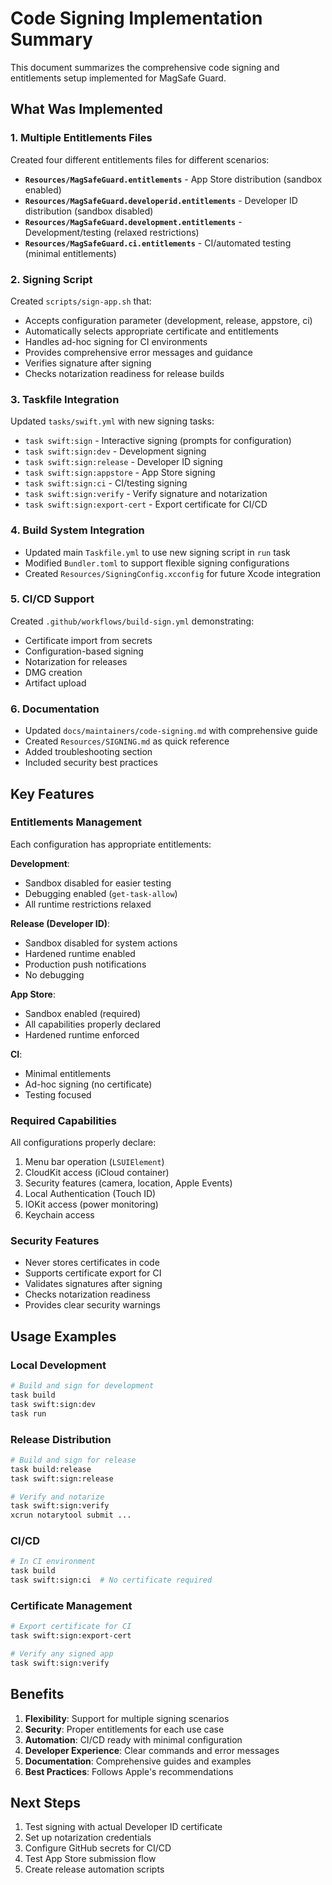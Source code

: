 # Code Signing Implementation Summary

This document summarizes the comprehensive code signing and entitlements setup implemented for MagSafe Guard.

## What Was Implemented

### 1. Multiple Entitlements Files

Created four different entitlements files for different scenarios:

- **`Resources/MagSafeGuard.entitlements`** - App Store distribution (sandbox enabled)
- **`Resources/MagSafeGuard.developerid.entitlements`** - Developer ID distribution (sandbox disabled)
- **`Resources/MagSafeGuard.development.entitlements`** - Development/testing (relaxed restrictions)
- **`Resources/MagSafeGuard.ci.entitlements`** - CI/automated testing (minimal entitlements)

### 2. Signing Script

Created `scripts/sign-app.sh` that:
- Accepts configuration parameter (development, release, appstore, ci)
- Automatically selects appropriate certificate and entitlements
- Handles ad-hoc signing for CI environments
- Provides comprehensive error messages and guidance
- Verifies signature after signing
- Checks notarization readiness for release builds

### 3. Taskfile Integration

Updated `tasks/swift.yml` with new signing tasks:
- `task swift:sign` - Interactive signing (prompts for configuration)
- `task swift:sign:dev` - Development signing
- `task swift:sign:release` - Developer ID signing
- `task swift:sign:appstore` - App Store signing
- `task swift:sign:ci` - CI/testing signing
- `task swift:sign:verify` - Verify signature and notarization
- `task swift:sign:export-cert` - Export certificate for CI/CD

### 4. Build System Integration

- Updated main `Taskfile.yml` to use new signing script in `run` task
- Modified `Bundler.toml` to support flexible signing configurations
- Created `Resources/SigningConfig.xcconfig` for future Xcode integration

### 5. CI/CD Support

Created `.github/workflows/build-sign.yml` demonstrating:
- Certificate import from secrets
- Configuration-based signing
- Notarization for releases
- DMG creation
- Artifact upload

### 6. Documentation

- Updated `docs/maintainers/code-signing.md` with comprehensive guide
- Created `Resources/SIGNING.md` as quick reference
- Added troubleshooting section
- Included security best practices

## Key Features

### Entitlements Management

Each configuration has appropriate entitlements:

**Development**:
- Sandbox disabled for easier testing
- Debugging enabled (`get-task-allow`)
- All runtime restrictions relaxed

**Release (Developer ID)**:
- Sandbox disabled for system actions
- Hardened runtime enabled
- Production push notifications
- No debugging

**App Store**:
- Sandbox enabled (required)
- All capabilities properly declared
- Hardened runtime enforced

**CI**:
- Minimal entitlements
- Ad-hoc signing (no certificate)
- Testing focused

### Required Capabilities

All configurations properly declare:
1. Menu bar operation (`LSUIElement`)
2. CloudKit access (iCloud container)
3. Security features (camera, location, Apple Events)
4. Local Authentication (Touch ID)
5. IOKit access (power monitoring)
6. Keychain access

### Security Features

- Never stores certificates in code
- Supports certificate export for CI
- Validates signatures after signing
- Checks notarization readiness
- Provides clear security warnings

## Usage Examples

### Local Development
```bash
# Build and sign for development
task build
task swift:sign:dev
task run
```

### Release Distribution
```bash
# Build and sign for release
task build:release
task swift:sign:release

# Verify and notarize
task swift:sign:verify
xcrun notarytool submit ...
```

### CI/CD
```bash
# In CI environment
task build
task swift:sign:ci  # No certificate required
```

### Certificate Management
```bash
# Export certificate for CI
task swift:sign:export-cert

# Verify any signed app
task swift:sign:verify
```

## Benefits

1. **Flexibility**: Support for multiple signing scenarios
2. **Security**: Proper entitlements for each use case
3. **Automation**: CI/CD ready with minimal configuration
4. **Developer Experience**: Clear commands and error messages
5. **Documentation**: Comprehensive guides and examples
6. **Best Practices**: Follows Apple's recommendations

## Next Steps

1. Test signing with actual Developer ID certificate
2. Set up notarization credentials
3. Configure GitHub secrets for CI/CD
4. Test App Store submission flow
5. Create release automation scripts